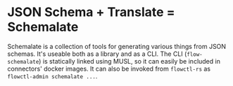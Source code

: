 # JSON Schema + Translate = Schemalate

Schemalate is a collection of tools for generating various things from JSON schemas. It's useable
both as a library and as a CLI. The CLI (`flow-schemalate`) is statically linked using MUSL, so it
can easily be included in connectors' docker images. It can also be invoked from `flowctl-rs` as
`flowctl-admin schemalate ...`.
